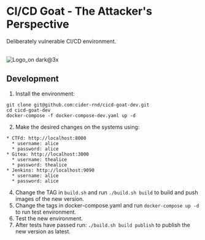 # CI/CD Goat - The Attacker's Perspective
Deliberately vulnerable CI/CD environment.<br/><br/>

![Logo_on dark@3x](https://user-images.githubusercontent.com/88270351/143437403-79b0ae54-a117-420d-b1a2-b285c0d8db59.png)


## Development
1. Install the environment:
  ```
  git clone git@github.com:cider-rnd/cicd-goat-dev.git
  cd cicd-goat-dev
  docker-compose -f docker-compose-dev.yaml up -d
  ```
2. Make the desired changes on the systems using:
  ```
  * CTFd: http://localhost:8000
    * username: alice
    * password: alice
  * Gitea: http://localhost:3000
    * username: thealice
    * password: thealice
  * Jenkins: http://localhost:9090
    * username: alice
    * password: alice
  ``` 
4. Change the TAG in `build.sh` and run `./build.sh build` to build and push images of the new version.
5. Change the tags in docker-compose.yaml and run `docker-compose up -d` to run test environment.
6. Test the new environment.
7. After tests have passed run: `./build.sh build publish` to publish the new version as latest.
